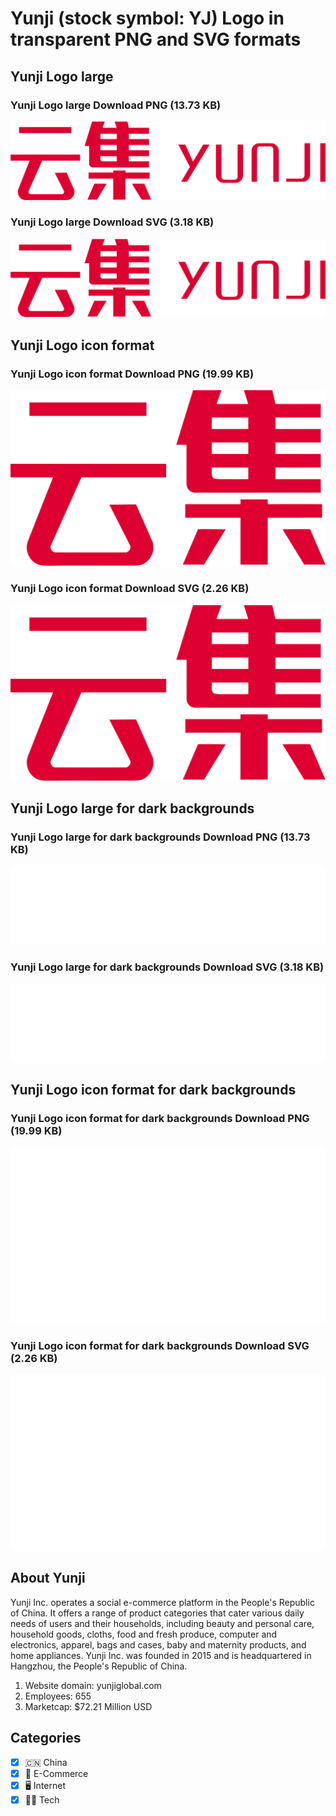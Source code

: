 # Yunji (stock symbol: YJ) Logo in transparent PNG and SVG formats

## Yunji Logo large

### Yunji Logo large Download PNG (13.73 KB)

![Yunji Logo large Download PNG (13.73 KB)](/img/orig/YJ_BIG-a2daf0d9.png)

### Yunji Logo large Download SVG (3.18 KB)

![Yunji Logo large Download SVG (3.18 KB)](/img/orig/YJ_BIG-308d64c8.svg)

## Yunji Logo icon format

### Yunji Logo icon format Download PNG (19.99 KB)

![Yunji Logo icon format Download PNG (19.99 KB)](/img/orig/YJ-c60ca46d.png)

### Yunji Logo icon format Download SVG (2.26 KB)

![Yunji Logo icon format Download SVG (2.26 KB)](/img/orig/YJ-772e3413.svg)

## Yunji Logo large for dark backgrounds

### Yunji Logo large for dark backgrounds Download PNG (13.73 KB)

![Yunji Logo large for dark backgrounds Download PNG (13.73 KB)](/img/orig/YJ_BIG.D-b3f98fa0.png)

### Yunji Logo large for dark backgrounds Download SVG (3.18 KB)

![Yunji Logo large for dark backgrounds Download SVG (3.18 KB)](/img/orig/YJ_BIG.D-973fdfed.svg)

## Yunji Logo icon format for dark backgrounds

### Yunji Logo icon format for dark backgrounds Download PNG (19.99 KB)

![Yunji Logo icon format for dark backgrounds Download PNG (19.99 KB)](/img/orig/YJ.D-91a62dca.png)

### Yunji Logo icon format for dark backgrounds Download SVG (2.26 KB)

![Yunji Logo icon format for dark backgrounds Download SVG (2.26 KB)](/img/orig/YJ.D-443c179e.svg)

## About Yunji

Yunji Inc. operates a social e-commerce platform in the People's Republic of China. It offers a range of product categories that cater various daily needs of users and their households, including beauty and personal care, household goods, cloths, food and fresh produce, computer and electronics, apparel, bags and cases, baby and maternity products, and home appliances. Yunji Inc. was founded in 2015 and is headquartered in Hangzhou, the People's Republic of China.

1. Website domain: yunjiglobal.com
2. Employees: 655
3. Marketcap: $72.21 Million USD


## Categories
- [x] 🇨🇳 China
- [x] 🛒 E-Commerce
- [x] 🖥️ Internet
- [x] 👩‍💻 Tech
